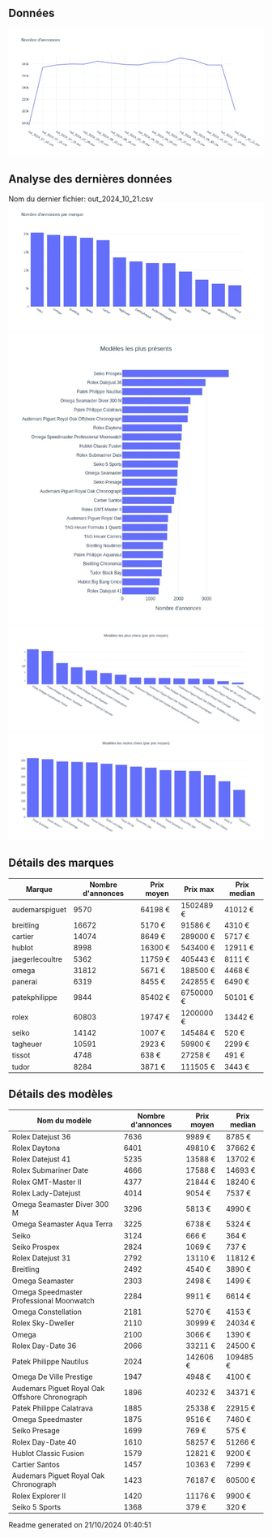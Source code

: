
## Données
![image](./out/count_per_day.jpeg)

## Analyse des dernières données
Nom du dernier fichier: out_2024_10_21.csv
![image](./out/count_per_brand.jpeg)
![image](./out/count_per_name.jpeg)
![image](./out/avg_price_per_name_desc.jpeg)
![image](./out/avg_price_per_name_asc.jpeg)

## Détails des marques
|Marque|Nombre d'annonces|Prix moyen|Prix max|Prix median|
|------|-----------------|----------|--------|-----------|
|audemarspiguet|9570|64198 €|1502489 €|41012 €| 
|breitling|16672|5170 €|91586 €|4310 €| 
|cartier|14074|8649 €|289000 €|5717 €| 
|hublot|8998|16300 €|543400 €|12911 €| 
|jaegerlecoultre|5362|11759 €|405443 €|8111 €| 
|omega|31812|5671 €|188500 €|4468 €| 
|panerai|6319|8455 €|242855 €|6490 €| 
|patekphilippe|9844|85402 €|6750000 €|50101 €| 
|rolex|60803|19747 €|1200000 €|13442 €| 
|seiko|14142|1007 €|145484 €|520 €| 
|tagheuer|10591|2923 €|59900 €|2299 €| 
|tissot|4748|638 €|27258 €|491 €| 
|tudor|8284|3871 €|111505 €|3443 €| 

## Détails des modèles
Nom du modèle|Nombre d'annonces|Prix moyen|Prix median|
|-------------|-----------------|----------|-----------|
|               Rolex Datejust 36|7636|9989 €|8785 €| 
|               Rolex Daytona|6401|49810 €|37662 €| 
|               Rolex Datejust 41|5235|13588 €|13702 €| 
|               Rolex Submariner Date|4666|17588 €|14693 €| 
|               Rolex GMT-Master II|4377|21844 €|18240 €| 
|               Rolex Lady-Datejust|4014|9054 €|7537 €| 
|               Omega Seamaster Diver 300 M|3296|5813 €|4990 €| 
|               Omega Seamaster Aqua Terra|3225|6738 €|5324 €| 
|               Seiko|3124|666 €|364 €| 
|               Seiko Prospex|2824|1069 €|737 €| 
|               Rolex Datejust 31|2792|13110 €|11812 €| 
|               Breitling|2492|4540 €|3890 €| 
|               Omega Seamaster|2303|2498 €|1499 €| 
|               Omega Speedmaster Professional Moonwatch|2284|9911 €|6614 €| 
|               Omega Constellation|2181|5270 €|4153 €| 
|               Rolex Sky-Dweller|2110|30999 €|24034 €| 
|               Omega|2100|3066 €|1390 €| 
|               Rolex Day-Date 36|2066|33211 €|24500 €| 
|               Patek Philippe Nautilus|2024|142606 €|109485 €| 
|               Omega De Ville Prestige|1947|4948 €|4100 €| 
|               Audemars Piguet Royal Oak Offshore Chronograph|1896|40232 €|34371 €| 
|               Patek Philippe Calatrava|1885|25338 €|22915 €| 
|               Omega Speedmaster|1875|9516 €|7460 €| 
|               Seiko Presage|1699|769 €|575 €| 
|               Rolex Day-Date 40|1610|58257 €|51266 €| 
|               Hublot Classic Fusion|1579|12821 €|9200 €| 
|               Cartier Santos|1457|10363 €|7299 €| 
|               Audemars Piguet Royal Oak Chronograph|1423|76187 €|60500 €| 
|               Rolex Explorer II|1420|11176 €|9900 €| 
|               Seiko 5 Sports|1368|379 €|320 €| 


 Readme generated on 21/10/2024 01:40:51
